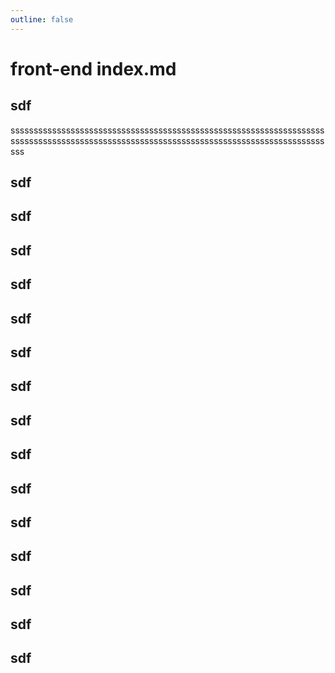 ```yaml
---
outline: false
---
```


# front-end index.md
## sdf
sssssssssssssssssssssssssssssssssssssssssssssssssssssssssssssssssssssssssssssssssssssssssssssssssssssssssssssssssssssssssssssssssssssssssss
## sdf
## sdf
## sdf
## sdf
## sdf
## sdf
## sdf
## sdf
## sdf
## sdf
## sdf
## sdf
## sdf
## sdf
## sdf
